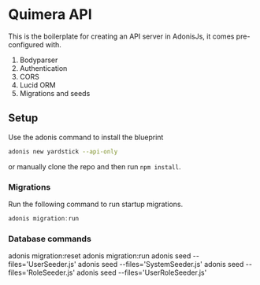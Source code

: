 # Quimera API

This is the boilerplate for creating an API server in AdonisJs, it comes pre-configured with.

1. Bodyparser
2. Authentication
3. CORS
4. Lucid ORM
5. Migrations and seeds

## Setup

Use the adonis command to install the blueprint

```bash
adonis new yardstick --api-only
```

or manually clone the repo and then run `npm install`.


### Migrations

Run the following command to run startup migrations.

```js
adonis migration:run
```

### Database commands
adonis migration:reset
adonis migration:run
adonis seed --files='UserSeeder.js'
adonis seed --files='SystemSeeder.js'
adonis seed --files='RoleSeeder.js'
adonis seed --files='UserRoleSeeder.js'